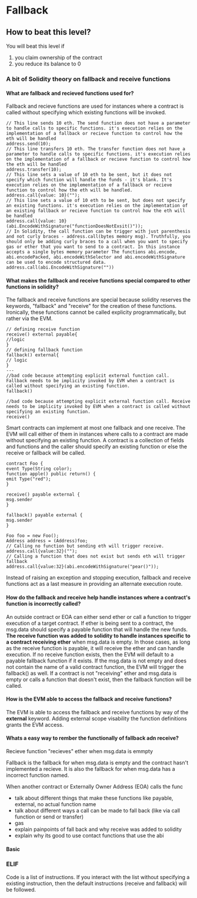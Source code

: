 # Fallback

## How to beat this level?

You will beat this level if

1. you claim ownership of the contract
2. you reduce its balance to 0

### A bit of Solidity theory on fallback and receive functions

#### What are fallback and recieved functions used for?

Fallback and recieve functions are used for instances where a contract is called without specifying which existing functions will be invoked.

```
// This line sends 10 eth. The send function does not have a parameter to handle calls to specific functions. it's execution relies on the implementation of a fallback or recieve function to control how the eth will be handled
address.send(10);
// This line transfers 10 eth. The transfer function does not have a parameter to handle calls to specific functions. it's execution relies on the implementation of a fallback or recieve function to control how the eth will be handled
address.transfer(10);
// This line sets a value of 10 eth to be sent, but it does not specify which function will handle the funds - it's blank. It's execution relies on the implementation of a fallback or recieve function to control how the eth will be handled.
address.call{value: 10}("");
// This line sets a value of 10 eth to be sent, but does not specify an existing functions. it's execution relies on the implementation of an existing fallback or recieve function to control how the eth will be handled
address.call{value: 10}(abi.EncodeWithSignature("functionDoesNotExsit()"));
// In Solidity, the call function can be trigger with just parenthesis and not curly braces - address.call(bytes memory msg). Truthfully, you should only be adding curly braces to a call when you want to specify gas or ether that you want to send to a contract. In this instance accepts a single bytes memory parameter The functions abi.encode, abi.encodePacked, abi.encodeWithSelector and abi.encodeWithSignature can be used to encode structured data.
address.call(abi.EncodeWithSignature(""))
```

#### What makes the fallback and receive functions special compared to other functions in solidity?

The fallback and receive functions are special because solidity reserves the keywords, "fallback" and "receive" for the creation of these functions. Ironically, these functions cannot be called explicity programmatically, but rather via the EVM.
```
// defining receive function
receive() external payable{
//logic
}
// defining fallback function
fallback() external{
// logic
}
---
//bad code because attempting explicit external function call. Fallback needs to be implicity invoked by EVM when a contract is called without specifying an existing function.
fallback()

//bad code because attempting explicit external function call. Receive needs to be implicity invoked by EVM when a contract is called without specifying an existing function.
receive()
```
Smart contracts can implement at most one fallback and one receive. The EVM will call either of them in instances where calls to a contract are made without specifying an existing function. A contract is a collection of fields and functions and the caller should specify an existing function or else the receive or fallback will be called. 
``` solidity
contract Foo {
event Type(String color);
function apple() public return() {
emit Type("red");
}

receive() payable external {
msg.sender
}

fallback() payable external {
msg.sender
}
```

``` solidity
Foo foo = new Foo();
Address address = (Address)foo;
// Calling no function but sending eth will trigger receive.
address.call{value:32}("");
// Calling a function that does not exist but sends eth will trigger fallback
address.call{value:32}(abi.encodeWithSignature("pear()"));
```
Instead of raising an exception and stopping execution, fallback and receive functions act as a last measure in providing an alternate execution route.

#### How do the fallback and receive help handle instances where a contract's function is incorrectly called?
An outside contract or EOA can either send ether or call a function to trigger execution of a target contract. If ether is being sent to a contract, the msg.data should specify a payable function that will handle the new funds. **The receive function was added to solidity to handle instances specific to a contract receiving ether** when msg.data is empty. In those cases, as long as the receive function is payable, it will receive the ether and can handle execution. If no receive function exists, then the EVM will default to a payable fallback function if it exists. If the msg.data is not empty and does not contain the name of a valid contract function, the EVM will trigger the fallback() as well. If a contract is not "receiving" ether and msg.data is empty or calls a function that doesn't exist, then the fallback function will be called.

#### How is the EVM able to access the fallback and receive functions?
The EVM is able to access the fallback and receive functions by way of the **external** keyword. Adding external scope visability the function definitions grants the EVM access.


#### Whats a easy way to rember the functionally of fallback adn receive?

Recieve function "recieves" ether when msg.data is emmpty

Fallback is the fallback for when msg.data is empty and the contract hasn't implemented a recieve. It is also the fallback for when msg.data has a incorrect function named.

When another contract or Externally Owner Address (EOA) calls the func
- talk about different things that make these functions like payable, external, no actual function name
- talk about different ways a call can be made to fall back (like via call function or send or transfer)
- gas
- explain painpoints of fall back and why receive was added to solidity
- explain why its good to use contact functions that use the abi

#### Basic


### ELIF
Code is a list of instructions. If you interact with the list without specifying a existing instruction, then the default instructions (receive and fallback) will be followed.
